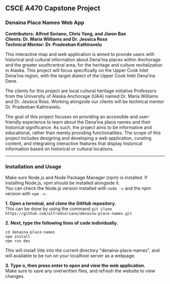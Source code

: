 ## CSCE A470 Capstone Project
### Denaina Place Names Web App  
**Contributors: Alfred Soriano, Chris Yang, and Jiwon Bae**  
**Clients: Dr. Maria Williams and Dr. Jessica Ross**  
**Technical Mentor: Dr. Pradeeban Kathiravelu**

This interactive map and web application is aimed to provide users with historical and cultural information about Dena’ina places within Anchorage and the greater southcentral area, for the heritage and culture revitalization in Alaska. This project will focus specifically on the Upper Cook Inlet Dena’ina region, with the target dialect of the Upper Cook Inlet Dena’ina Dene.

The clients for this project are local cultural heritage initiative Professors from the University of Alaska Anchorage (UAA) named Dr. Maria Williams and Dr. Jessica Ross. Working alongside our clients will be technical mentor Dr. Pradeeban Kathiravelu.

The goal of this project focuses on providing an accessible and user-friendly experience to learn about the Dena’ina place names and their historical significance. As such, the project aims to be informative and educational, rather than merely providing functionalities. The scope of this project includes designing and developing a web application, curating content, and integrating interactive features that display historical information based on historical or cultural locations.

---

### Installation and Usage  
Make sure Node.js and Node Package Manager (npm) is installed. If installing Node.js, npm should be installed alongside it.  
You can check the Node.js version installed with `node -v` and the npm version with `npm -v`.  

**1. Open a terminal, and clone the GitHub repository.**  
This can be done by using the command `git clone https://github.com/alfredsoriano/denaina-place-names.git`  

**2. Next, type the following lines of code individually.**  
```
cd denaina-place-names
npm install
npm run dev
```
This will install Vite into the current directory "denaina-place-names", and will available to be run on your localhost server as a webpage.  

**3. Type o, then press enter to open and view the web application.**  
Make sure to save any overwritten files, and refresh the website to view changes.  
